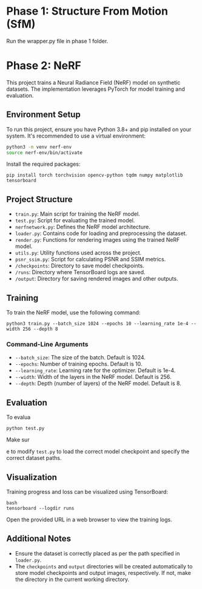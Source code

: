 # Phase 1: Structure From Motion (SfM)

Run the wrapper.py file in phase 1 folder.

# Phase 2: NeRF 

This project trains a Neural Radiance Field (NeRF) model on synthetic datasets. The implementation leverages PyTorch for model training and evaluation.

## Environment Setup

To run this project, ensure you have Python 3.8+ and pip installed on your system. It's recommended to use a virtual environment:

```bash
python3 -m venv nerf-env
source nerf-env/bin/activate
```

Install the required packages:

```
pip install torch torchvision opencv-python tqdm numpy matplotlib tensorboard
```

## Project Structure

- `train.py`: Main script for training the NeRF model.
- `test.py`: Script for evaluating the trained model.
- `nerfnetwork.py`: Defines the NeRF model architecture.
- `loader.py`: Contains code for loading and preprocessing the dataset.
- `render.py`: Functions for rendering images using the trained NeRF model.
- `utils.py`: Utility functions used across the project.
- `psnr_ssim.py`: Script for calculating PSNR and SSIM metrics.
- `/checkpoints`: Directory to save model checkpoints.
- `/runs`: Directory where TensorBoard logs are saved.
- `/output`: Directory for saving rendered images and other outputs.

## Training

To train the NeRF model, use the following command:

```
python3 train.py --batch_size 1024 --epochs 10 --learning_rate 1e-4 --width 256 --depth 8
```

### Command-Line Arguments

- `--batch_size`: The size of the batch. Default is 1024.
- `--epochs`: Number of training epochs. Default is 10.
- `--learning_rate`: Learning rate for the optimizer. Default is 1e-4.
- `--width`: Width of the layers in the NeRF model. Default is 256.
- `--depth`: Depth (number of layers) of the NeRF model. Default is 8.

## Evaluation

To evalua

```
python test.py
```

Make sur

e to modify `test.py` to load the correct model checkpoint and specify the correct dataset paths.

## Visualization

Training progress and loss can be visualized using TensorBoard:

```
bash
tensorboard --logdir runs
```

Open the provided URL in a web browser to view the training logs.

## Additional Notes

- Ensure the dataset is correctly placed as per the path specified in `loader.py`.
- The `checkpoints` and `output` directories will be created automatically to store model checkpoints and output images, respectively. If not, make the directory in the current working directory.